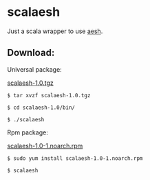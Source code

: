 scalaesh
========

Just a scala wrapper to use [aesh](https://github.com/aeshell/aesh).

Download:
--------

Universal package:

[scalaesh-1.0.tgz](https://github.com/EsmerilProgramming/scalaesh/releases/download/1.0/scalaesh-1.0.tgz)

```shell
$ tar xvzf scalaesh-1.0.tgz
```

```shell
$ cd scalaesh-1.0/bin/
```

```shell
$ ./scalaesh
```

Rpm package:

[scalaesh-1.0-1.noarch.rpm](https://github.com/EsmerilProgramming/scalaesh/releases/download/1.0/scalaesh-1.0-1.noarch.rpm)


```shell
$ sudo yum install scalaesh-1.0-1.noarch.rpm
```

```shell
$ scalaesh
```
